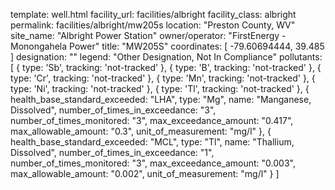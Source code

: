 template: well.html
facility_url: facilities/albright
facility_class: albright
permalink: facilities/albright/mw205s
location: "Preston County, WV"
site_name: "Albright Power Station"
owner/operator: "FirstEnergy - Monongahela Power"
title: "MW205S"
coordinates: [
  -79.60694444,
  39.485
]
designation: ""
legend: "Other Designation, Not In Compliance"
pollutants: [
  {
  type: 'Sb',
  tracking: 'not-tracked'
  },
  {
  type: 'B',
  tracking: 'not-tracked'
  },
  {
  type: 'Cr',
  tracking: 'not-tracked'
  },
  {
  type: 'Mn',
  tracking: 'not-tracked'
  },
  {
  type: 'Ni',
  tracking: 'not-tracked'
  },
  {
  type: 'Tl',
  tracking: 'not-tracked'
  },
  {
  health_base_standard_exceeded: "LHA",
  type: "Mg",
  name: "Manganese, Dissolved",
  number_of_times_in_exceedance: "3",
  number_of_times_monitored: "3",
  max_exceedance_amount: "0.417",
  max_allowable_amount: "0.3",
  unit_of_measurement: "mg/l"
  },
  {
  health_base_standard_exceeded: "MCL",
  type: "Tl",
  name: "Thallium, Dissolved",
  number_of_times_in_exceedance: "1",
  number_of_times_monitored: "3",
  max_exceedance_amount: "0.003",
  max_allowable_amount: "0.002",
  unit_of_measurement: "mg/l"
  }
]











